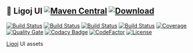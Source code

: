 ## :link: Ligoj UI [![Maven Central](https://maven-badges.herokuapp.com/maven-central/org.ligoj.plugin/plugin-ui/badge.svg)](https://maven-badges.herokuapp.com/maven-central/org.ligoj.plugin/plugin-ui) [![Download](https://api.bintray.com/packages/ligoj/maven-repo/plugin-ui/images/download.svg) ](https://bintray.com/ligoj/maven-repo/plugin-ui/_latestVersion)

[![Build Status](https://travis-ci.org/ligoj/plugin-ui.svg?branch=master)](https://travis-ci.org/ligoj/plugin-ui)
[![Build Status](https://circleci.com/gh/ligoj/plugin-ui.svg?style=svg)](https://circleci.com/gh/ligoj/plugin-ui)
[![Build Status](https://semaphoreci.com/api/v1/ligoj/plugin-ui/branches/master/shields_badge.svg)](https://semaphoreci.com/ligoj/plugin-ui)
[![Build Status](https://ci.appveyor.com/api/projects/status/yd6yhy17k9y5r1wn/branch/master?svg=true)](https://ci.appveyor.com/project/ligoj/plugin-ui/branch/master)
[![Coverage](https://sonarcloud.io/api/project_badges/measure?project=org.ligoj.plugin%3Aplugin-ui&metric=coverage)](https://sonarcloud.io/dashboard?id=org.ligoj.plugin%3Aplugin-ui)
[![Quality Gate](https://sonarcloud.io/api/project_badges/measure?metric=alert_status&project=org.ligoj.plugin:plugin-ui)](https://sonarcloud.io/dashboard/index/org.ligoj.plugin:plugin-ui)
[![Codacy Badge](https://api.codacy.com/project/badge/Grade/d60ffbcba1b94d1497d28b286b942d83)](https://www.codacy.com/app/ligoj/plugin-ui?utm_source=github.com&amp;utm_medium=referral&amp;utm_content=ligoj/plugin-ui&amp;utm_campaign=Badge_Grade)
[![CodeFactor](https://www.codefactor.io/repository/github/ligoj/plugin-ui/badge)](https://www.codefactor.io/repository/github/ligoj/plugin-ui)
[![License](http://img.shields.io/:license-mit-blue.svg)](http://fabdouglas.mit-license.org/)

[Ligoj](https://github.com/ligoj/ligoj) UI assets

